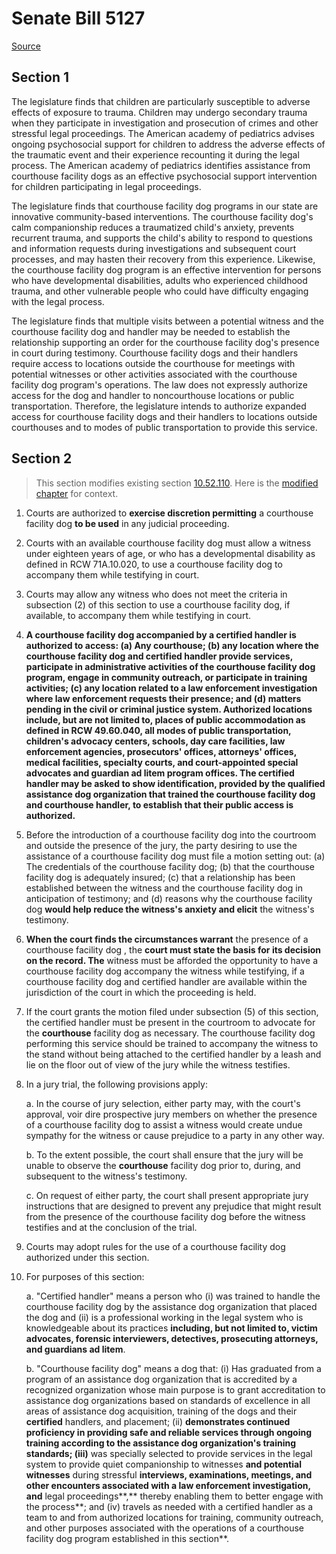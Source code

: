 # Senate Bill 5127

[Source](http://lawfilesext.leg.wa.gov/biennium/2021-22/Pdf/Bills/Senate%20Bills/5127.pdf)
## Section 1
The legislature finds that children are particularly susceptible to adverse effects of exposure to trauma. Children may undergo secondary trauma when they participate in investigation and prosecution of crimes and other stressful legal proceedings. The American academy of pediatrics advises ongoing psychosocial support for children to address the adverse effects of the traumatic event and their experience recounting it during the legal process. The American academy of pediatrics identifies assistance from courthouse facility dogs as an effective psychosocial support intervention for children participating in legal proceedings.

The legislature finds that courthouse facility dog programs in our state are innovative community-based interventions. The courthouse facility dog's calm companionship reduces a traumatized child's anxiety, prevents recurrent trauma, and supports the child's ability to respond to questions and information requests during investigations and subsequent court processes, and may hasten their recovery from this experience. Likewise, the courthouse facility dog program is an effective intervention for persons who have developmental disabilities, adults who experienced childhood trauma, and other vulnerable people who could have difficulty engaging with the legal process.

The legislature finds that multiple visits between a potential witness and the courthouse facility dog and handler may be needed to establish the relationship supporting an order for the courthouse facility dog's presence in court during testimony. Courthouse facility dogs and their handlers require access to locations outside the courthouse for meetings with potential witnesses or other activities associated with the courthouse facility dog program's operations. The law does not expressly authorize access for the dog and handler to noncourthouse locations or public transportation. Therefore, the legislature intends to authorize expanded access for courthouse facility dogs and their handlers to locations outside courthouses and to modes of public transportation to provide this service.


## Section 2
> This section modifies existing section [10.52.110](/rcw/10_criminal_procedure/10.052_witnesses—generally.md). Here is the [modified chapter](rcw/10_criminal_procedure/10.052_witnesses—generally.md) for context.

1. Courts are authorized to **exercise discretion permitting** a courthouse facility dog **to be used** in any judicial proceeding.

2. Courts with an available courthouse facility dog must allow a witness under eighteen years of age, or who has a developmental disability as defined in RCW 71A.10.020, to use a courthouse facility dog to accompany them while testifying in court.

3. Courts may allow any witness who does not meet the criteria in subsection (2) of this section to use a courthouse facility dog, if available, to accompany them while testifying in court.

4. **A courthouse facility dog accompanied by a certified handler is authorized to access: (a) Any courthouse; (b) any location where the courthouse facility dog and certified handler provide services, participate in administrative activities of the courthouse facility dog program, engage in community outreach, or participate in training activities; (c) any location related to a law enforcement investigation where law enforcement requests their presence; and (d) matters pending in the civil or criminal justice system. Authorized locations include, but are not limited to, places of public accommodation as defined in RCW 49.60.040, all modes of public transportation, children's advocacy centers, schools, day care facilities, law enforcement agencies, prosecutors' offices, attorneys' offices, medical facilities, specialty courts, and court-appointed special advocates and guardian ad litem program offices. The certified handler may be asked to show identification, provided by the qualified assistance dog organization that trained the courthouse facility dog and courthouse handler, to establish that their public access is authorized.**

5. Before the introduction of a courthouse facility dog into the courtroom and outside the presence of the jury, the party desiring to use the assistance of a courthouse facility dog must file a motion setting out: (a) The credentials of the courthouse facility dog; (b) that the courthouse facility dog is adequately insured; (c) that a relationship has been established between the witness and the courthouse facility dog in anticipation of testimony; and (d) reasons why the courthouse facility dog **would help reduce the witness's anxiety and elicit** the witness's testimony.

6. **When the court finds the circumstances warrant** the presence of a courthouse facility dog , the **court must state the basis for its decision on the record. The** witness must be afforded the opportunity to have a courthouse facility dog accompany the witness while testifying, if a courthouse facility dog and certified handler are available within the jurisdiction of the court in which the proceeding is held.

7. If the court grants the motion filed under subsection (5) of this section, the certified handler must be present in the courtroom to advocate for the **courthouse** facility dog as necessary. The courthouse facility dog performing this service should be trained to accompany the witness to the stand without being attached to the certified handler by a leash and lie on the floor out of view of the jury while the witness testifies.

8. In a jury trial, the following provisions apply:

    a. In the course of jury selection, either party may, with the court's approval, voir dire prospective jury members on whether the presence of a courthouse facility dog to assist a witness would create undue sympathy for the witness or cause prejudice to a party in any other way.

    b. To the extent possible, the court shall ensure that the jury will be unable to observe the **courthouse** facility dog prior to, during, and subsequent to the witness's testimony.

    c. On request of either party, the court shall present appropriate jury instructions that are designed to prevent any prejudice that might result from the presence of the courthouse facility dog before the witness testifies and at the conclusion of the trial.

9. Courts may adopt rules for the use of a courthouse facility dog authorized under this section.

10. For purposes of this section:

    a. "Certified handler" means a person who (i) was trained to handle the courthouse facility dog by the assistance dog organization that placed the dog and (ii) is a professional working in the legal system who is knowledgeable about its practices **including, but not limited to, victim advocates, forensic interviewers, detectives, prosecuting attorneys, and guardians ad litem**.

    b. "Courthouse facility dog" means a dog that: (i) Has graduated from a program of an assistance dog organization that is accredited by a recognized organization whose main purpose is to grant accreditation to assistance dog organizations based on standards of excellence in all areas of assistance dog acquisition, training of the dogs and their **certified** handlers, and placement;  (ii) **demonstrates continued proficiency in providing safe and reliable services through ongoing training according to the assistance dog organization's training standards; (iii)** was specially selected to provide services in the legal system to provide quiet companionship to witnesses **and potential witnesses** during stressful **interviews, examinations, meetings, and other encounters associated with a law enforcement investigation, and** legal proceedings**,** thereby enabling them to better engage with the process**; and (iv) travels as needed with a certified handler as a team to and from authorized locations for training, community outreach, and other purposes associated with the operations of a courthouse facility dog program established in this section**.

